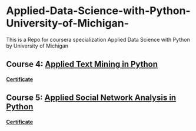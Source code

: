 # Applied-Data-Science-with-Python-University-of-Michigan-
This is a Repo for coursera specialization Applied Data Science with Python by University of Michigan

## Course 4: [Applied Text Mining in Python](https://www.coursera.org/learn/python-text-mining?specialization=data-science-python)
#### [Certificate]()

## Course 5: [Applied Social Network Analysis in Python](https://www.coursera.org/learn/python-social-network-analysis)
#### [Certificate]()
